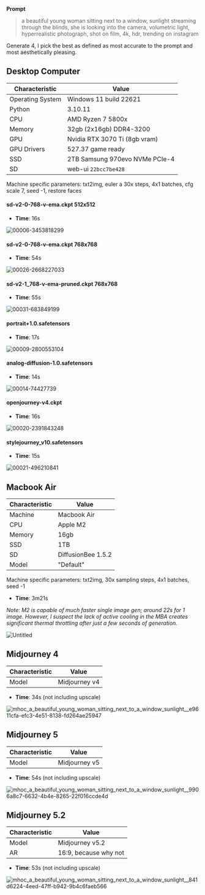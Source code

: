 **Prompt**

> a beautiful young woman sitting next to a window, sunlight streaming through the blinds, she is looking into the camera, volumetric light, hyperrealistic photograph, shot on film, 4k, hdr, trending on instagram

Generate 4, I pick the best as defined as most accurate to the prompt and most aesthetically pleasing.

## Desktop Computer

| Characteristic | Value |
|---------|-------|
| Operating System | Windows 11 build 22621 |
| Python | 3.10.11 |
| CPU | AMD Ryzen 7 5800x |
| Memory | 32gb (2x16gb) DDR4-3200 |
| GPU | Nvidia RTX 3070 Ti (8gb vram) |
| GPU Drivers | 527.37 game ready |
| SSD | 2TB Samsung 970evo NVMe PCIe-4 |
| SD | web-ui `22bcc7be428` |

Machine specific parameters: txt2img, euler a 30x steps, 4x1 batches, cfg scale 7, seed -1, restore faces

#### sd-v2-0-768-v-ema.ckpt 512x512

* **Time**: 16s

![00006-3453818299](https://user-images.githubusercontent.com/1148452/230783898-025a5e23-3d60-4d84-b7b7-6ea910e47c75.png)

#### sd-v2-0-768-v-ema.ckpt 768x768

* **Time**: 54s

![00026-2668227033](https://user-images.githubusercontent.com/1148452/230784707-ee1bc3db-c835-4931-bd33-fc46f9b50bf1.png)

#### sd-v2-1_768-v-ema-pruned.ckpt 768x768

* **Time**: 55s

![00031-683849199](https://user-images.githubusercontent.com/1148452/230784825-2e741e13-1128-473c-b410-dfbb5f56081a.png)

#### portrait+1.0.safetensors

* **Time**: 17s

![00009-2800553104](https://user-images.githubusercontent.com/1148452/230784358-e103030a-d15d-4130-8121-1b2f4ad83050.png)

#### analog-diffusion-1.0.safetensors

* **Time**: 14s

![00014-74427739](https://user-images.githubusercontent.com/1148452/230784417-8c62fea8-3ce6-4455-be54-f895afce5a9e.png)

#### openjourney-v4.ckpt

* **Time**: 16s

![00020-2391843248](https://user-images.githubusercontent.com/1148452/230784475-000133f6-1d54-4859-bd68-1460a64aec41.png)

#### stylejourney_v10.safetensors

* **Time**: 15s

![00021-496210841](https://user-images.githubusercontent.com/1148452/230784508-779bc94a-2090-4ce4-beb3-8ae329ddf33c.png)

## Macbook Air

| Characteristic | Value |
|---------|-------|
| Machine | Macbook Air |
| CPU | Apple M2 |
| Memory | 16gb |
| SSD | 1TB |
| SD | DiffusionBee 1.5.2 |
| Model | "Default" |

Machine specific parameters: txt2img, 30x sampling steps, 4x1 batches, seed -1

* **Time**: 3m21s

_Note: M2 is capable of much faster single image gen; around 22s for 1 image. However, I suspect the lack of active cooling in the MBA creates significant thermal throttling after just a few seconds of generation._

![Untitled](https://user-images.githubusercontent.com/1148452/230783625-10d18c42-8da6-4518-aa49-13c324db6f01.png)

## Midjourney 4

| Characteristic | Value |
|---------|-------|
| Model | Midjourney v4 |

* **Time**: 34s (not including upscale)

![mhoc_a_beautiful_young_woman_sitting_next_to_a_window_sunlight__e9611cfa-efc3-4e51-8138-fd264ae25947](https://user-images.githubusercontent.com/1148452/230784197-4a552a32-13f5-40e7-a189-1bedd540aa6f.png)

## Midjourney 5

| Characteristic | Value |
|---------|-------|
| Model | Midjourney v5 |

* **Time**: 54s (not including upscale)

![mhoc_a_beautiful_young_woman_sitting_next_to_a_window_sunlight__9906a8c7-6632-4b4e-8265-22f016ccde4d](https://user-images.githubusercontent.com/1148452/230783732-65e1ad8e-5eb6-4693-915c-e33c31eefb7f.png)

## Midjourney 5.2

| Characteristic | Value |
|----------------|-------|
| Model | Midjourney v5.2 |
| AR | 16:9, because why not |

* **Time**: 53s (not including upscale)

![mhoc_a_beautiful_young_woman_sitting_next_to_a_window_sunlight__841d6224-4eed-47ff-b942-9b4c6faeb566](https://github.com/mhoc/imagegen-benchmarking/assets/1148452/74e2c8e3-7009-4980-bd9d-efce472f18ef)

